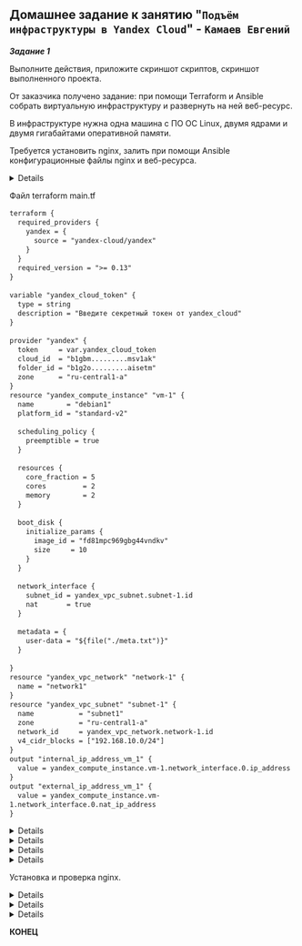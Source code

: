 ## Домашнее задание к занятию "`Подъём инфраструктуры в Yandex Cloud`" - `Камаев Евгений`


***Задание 1***

Выполните действия, приложите скриншот скриптов, скриншот выполненного проекта.

От заказчика получено задание: при помощи Terraform и Ansible собрать виртуальную инфраструктуру и развернуть на ней веб-ресурс.

В инфраструктуре нужна одна машина с ПО ОС Linux, двумя ядрами и двумя гигабайтами оперативной памяти.

Требуется установить nginx, залить при помощи Ansible конфигурационные файлы nginx и веб-ресурса.

<details>
   
![Screnshot](https://github.com/7Evgen7/Netology/blob/main/JPG/7_04-Cloud/7_04_1.jpg)

   
</details>

Файл terraform main.tf
```
terraform {
  required_providers {
    yandex = {
      source = "yandex-cloud/yandex"
    }
  }
  required_version = ">= 0.13"
}

variable "yandex_cloud_token" {
  type = string
  description = "Введите секретный токен от yandex_cloud"
}

provider "yandex" {
  token     = var.yandex_cloud_token
  cloud_id  = "b1gbm.........msv1ak"
  folder_id = "b1g2o.........aisetm"
  zone      = "ru-central1-a"
}
resource "yandex_compute_instance" "vm-1" {
  name        = "debian1"
  platform_id = "standard-v2"

  scheduling_policy {
    preemptible = true
  }

  resources {
    core_fraction = 5
    cores         = 2
    memory        = 2
  }

  boot_disk {
    initialize_params {
      image_id = "fd81mpc969gbg44vndkv"
      size     = 10
    }
  }

  network_interface {
    subnet_id = yandex_vpc_subnet.subnet-1.id
    nat       = true
  }

  metadata = {
    user-data = "${file("./meta.txt")}"
  }

}
resource "yandex_vpc_network" "network-1" {
  name = "network1"
}
resource "yandex_vpc_subnet" "subnet-1" {
  name           = "subnet1"
  zone           = "ru-central1-a"
  network_id     = yandex_vpc_network.network-1.id
  v4_cidr_blocks = ["192.168.10.0/24"]
}
output "internal_ip_address_vm_1" {
  value = yandex_compute_instance.vm-1.network_interface.0.ip_address
}
output "external_ip_address_vm_1" {
  value = yandex_compute_instance.vm-1.network_interface.0.nat_ip_address
}
```

<details>
   
![Screnshot](https://github.com/7Evgen7/Netology/blob/main/JPG/7_04-Cloud/7_04_2.jpg)
   
</details>

<details>
   
![Screnshot](https://github.com/7Evgen7/Netology/blob/main/JPG/7_04-Cloud/7_04_3.jpg)
   
</details>

<details>
   
![Screnshot](https://github.com/7Evgen7/Netology/blob/main/JPG/7_04-Cloud/7_04_4.jpg)
   
</details>

<details>
   
![Screnshot](https://github.com/7Evgen7/Netology/blob/main/JPG/7_04-Cloud/7_04_5.jpg)
   
</details>

Установка и проверка nginx.

<details>
   
![Screnshot](https://github.com/7Evgen7/Netology/blob/main/JPG/7_04-Cloud/7_04_5_.jpg)
   
</details>

<details>
   
![Screnshot](https://github.com/7Evgen7/Netology/blob/main/JPG/7_04-Cloud/7_04_6.jpg)
   
</details>

<details>
   
![Screnshot](https://github.com/7Evgen7/Netology/blob/main/JPG/7_04-Cloud/7_04_7.jpg)
   
</details>

**КОНЕЦ**

